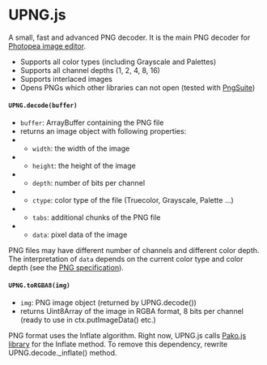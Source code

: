 # UPNG.js
A small, fast and advanced PNG decoder. It is the main PNG decoder for [Photopea image editor](https://www.photopea.com).

* Supports all color types (including Grayscale and Palettes)
* Supports all channel depths (1, 2, 4, 8, 16)
* Supports interlaced images
* Opens PNGs which other libraries can not open (tested with [PngSuite](http://www.schaik.com/pngsuite/))

#### `UPNG.decode(buffer)`
* `buffer`: ArrayBuffer containing the PNG file
* returns an image object with following properties:
* * `width`: the width of the image
* * `height`: the height of the image
* * `depth`: number of bits per channel
* * `ctype`: color type of the file (Truecolor, Grayscale, Palette ...)
* * `tabs`: additional chunks of the PNG file
* * `data`: pixel data of the image

PNG files may have different number of channels and different color depth. The interpretation of `data` depends on the current color type and color depth (see the [PNG specification](https://www.w3.org/TR/PNG/)).

#### `UPNG.toRGBA8(img)`
* `img`: PNG image object (returned by UPNG.decode())
* returns Uint8Array of the image in RGBA format, 8 bits per channel (ready to use in ctx.putImageData() etc.)

PNG format uses the Inflate algorithm. Right now, UPNG.js calls [Pako.js library](https://github.com/nodeca/pako) for the Inflate method. To remove this dependency, rewrite UPNG.decode._inflate() method.
